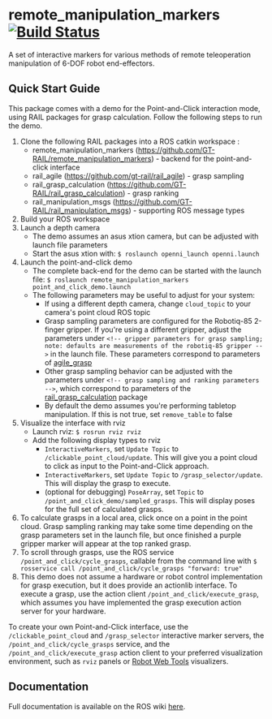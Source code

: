 # remote_manipulation_markers [![Build Status](https://api.travis-ci.org/GT-RAIL/remote_manipulation_markers.png)](https://travis-ci.org/GT-RAIL/remote_manipulation_markers)
A set of interactive markers for various methods of remote teleoperation manipulation of 6-DOF robot end-effectors.

## Quick Start Guide
This package comes with a demo for the Point-and-Click interaction mode, using RAIL packages for grasp calculation.  Follow the following steps to run the demo.

  1. Clone the following RAIL packages into a ROS catkin workspace :
     * remote_manipulation_markers (https://github.com/GT-RAIL/remote_manipulation_markers) - backend for the point-and-click interface
     * rail_agile (https://github.com/gt-rail/rail_agile) - grasp sampling
     * rail_grasp_calculation (https://github.com/GT-RAIL/rail_grasp_calculation) - grasp ranking
     * rail_manipulation_msgs (https://github.com/GT-RAIL/rail_manipulation_msgs) - supporting ROS message types
  1. Build your ROS workspace
  1. Launch a depth camera
     * The demo assumes an asus xtion camera, but can be adjusted with launch file parameters
     * Start the asus xtion with:  ```$ roslaunch openni_launch openni.launch```
  1. Launch the point-and-click demo  
     * The complete back-end for the demo can be started with the launch file: ```$ roslaunch remote_manipulation_markers point_and_click_demo.launch```
     * The following parameters may be useful to adjust for your system:
        * If using a different depth camera, change `cloud_topic` to your camera's point cloud ROS topic
        * Grasp sampling parameters are configured for the Robotiq-85 2-finger gripper.  If you're using a different gripper, adjust the parameters under `<!-- gripper parameters for grasp sampling; note: defaults are measurements of the robotiq-85 gripper -->` in the launch file.  These parameters correspond to parameters of [agile_grasp](http://wiki.ros.org/agile_grasp)
        * Other grasp sampling behavior can be adjusted with the parameters under `<!-- grasp sampling and ranking parameters -->`, which correspond to parameters of the [rail_grasp_calculation](https://github.com/GT-RAIL/rail_grasp_calculation) package
        * By default the demo assumes you're performing tabletop manipulation.  If this is not true, set `remove_table` to false
  1. Visualize the interface with rviz  
     * Launch rviz: `$ rosrun rviz rviz`  
     * Add the following display types to rviz
        * `InteractiveMarkers`, set `Update Topic` to `/clickable_point_cloud/update`. This will give you a point cloud to click as input to the Point-and-Click approach.
        * `InteractiveMarkers`, set `Update Topic` to `/grasp_selector/update`.  This will display the grasp to execute.
        * (optional for debugging) `PoseArray`, set `Topic` to `/point_and_click_demo/sampled_grasps`.  This will display poses for the full set of calculated grasps.
  1. To calculate grasps in a local area, click once on a point in the point cloud.  Grasp sampling ranking may take some time depending on the grasp parameters set in the launch file, but once finished a purple gripper marker will appear at the top ranked grasp.
  1. To scroll through grasps, use the ROS service `/point_and_click/cycle_grasps`, callable from the command line with `$ rosservice call /point_and_click/cycle_grasps "forward: true"`
  1. This demo does not assume a hardware or robot control implementation for grasp execution, but it does provide an actionlib interface.  To execute a grasp, use the action client `/point_and_click/execute_grasp`, which assumes you have implemented the grasp execution action server for your hardware.
  
To create your own Point-and-Click interface, use the `/clickable_point_cloud` and `/grasp_selector` interactive marker servers, the `/point_and_click/cycle_grasps` service, and the `/point_and_click/execute_grasp` action client to your preferred visualization environment, such as `rviz` panels or [Robot Web Tools](http://robotwebtools.org/) visualizers.

## Documentation
Full documentation is available on the ROS wiki [here](http://wiki.ros.org/remote_manipulation_markers).
